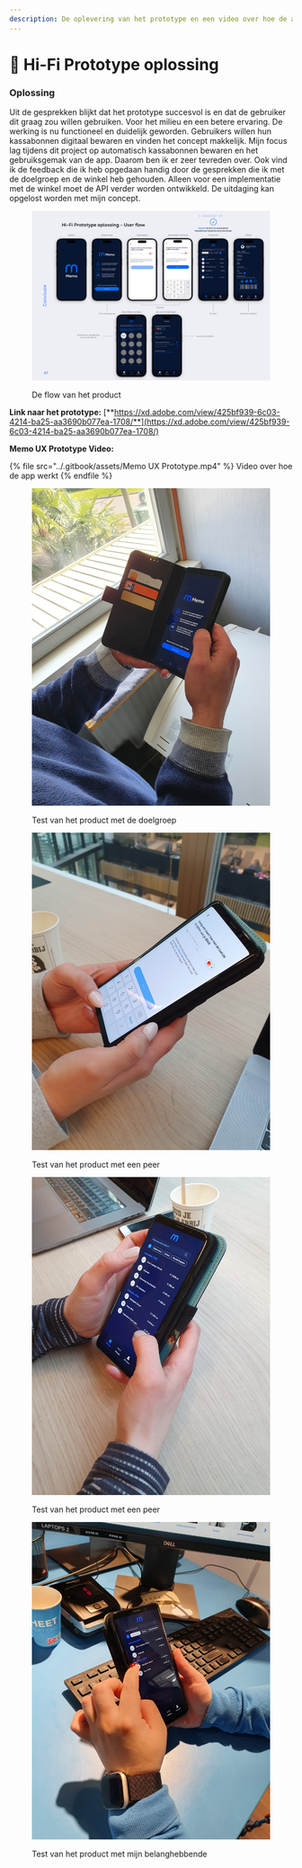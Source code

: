 ```yaml
---
description: De oplevering van het prototype en een video over hoe de app werkt
---
```


# 📱 Hi-Fi Prototype oplossing

### **Oplossing**

Uit de gesprekken blijkt dat het prototype succesvol is en dat de gebruiker dit graag zou willen gebruiken. Voor het milieu en een betere ervaring. De werking is nu functioneel en duidelijk geworden. Gebruikers willen hun kassabonnen digitaal bewaren en vinden het concept makkelijk. Mijn focus lag tijdens dit project op automatisch kassabonnen bewaren en het gebruiksgemak van de app. Daarom ben ik er zeer tevreden over. Ook vind ik de feedback die ik heb opgedaan handig door de gesprekken die ik met de doelgroep en de winkel heb gehouden. Alleen voor een implementatie met de winkel moet de API verder worden ontwikkeld. De uitdaging kan opgelost worden met mijn concept.&#x20;

<figure><img src="../.gitbook/assets/Flow.jpg" alt=""><figcaption><p>De flow van het product<br></p></figcaption></figure>

**Link naar het prototype:** [**https://xd.adobe.com/view/425bf939-6c03-4214-ba25-aa3690b077ea-1708/**](https://xd.adobe.com/view/425bf939-6c03-4214-ba25-aa3690b077ea-1708/)

**Memo UX Prototype Video:**

{% file src="../.gitbook/assets/Memo UX Prototype.mp4" %}
Video over hoe de app werkt
{% endfile %}

<figure><img src="../.gitbook/assets/20230417_153919.jpg" alt=""><figcaption><p>Test van het product met de doelgroep</p></figcaption></figure>

<figure><img src="../.gitbook/assets/WhatsApp Image 2023-03-17 at 13.28.25.jpeg" alt=""><figcaption><p>Test van het product met een peer</p></figcaption></figure>

<figure><img src="../.gitbook/assets/WhatsApp Image 2023-03-17 at 13.28.18.jpeg" alt=""><figcaption><p>Test van het product met een peer</p></figcaption></figure>

<figure><img src="../.gitbook/assets/8 kopie.jpeg" alt=""><figcaption><p>Test van het product met mijn belanghebbende</p></figcaption></figure>
